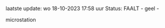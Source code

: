 laatste update: 
wo 18-10-2023 17:58   uur 
Status: FAALT - geel - 
<div class="service Y">microstation</div>